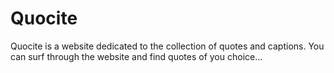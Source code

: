 # Quocite

Quocite is a website dedicated to the collection of quotes and captions. You can surf through the website and find quotes of you choice...
